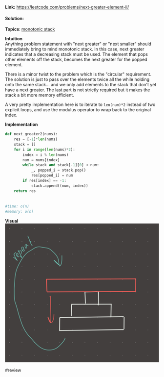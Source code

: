   
**Link:** https://leetcode.com/problems/next-greater-element-ii/  
#### Solution:  
  
**Topics**: [monotonic stack](../DSA/monotonic%20stack.md)  
  
**Intuition**  
Anything problem statement with "next greater" or "next smaller" should immediately bring to mind monotonic stack. In this case, next greater indicates that a decreasing stack must be used. The element that pops other elements off the stack, becomes the next greater for the popped element.  
  
There is a minor twist to the problem which is the "circular" requirement. The solution is just to pass over the elements twice all the while holding onto the same stack... and we only add elements to the stack that don't yet have a next greater. The last part is not strictly required but it makes the stack a bit more memory efficient.   
  
A very pretty implementation here is to iterate to `len(num)*2` instead of two explicit loops, and use the modulus operator to wrap back to the original index.  
  
**Implementation**  
```python  
def next_greater2(nums):  
	res = [-1]*len(nums)  
	stack = []  
	for i in range(len(nums)*2):  
		index = i % len(nums)  
		num = nums[index]  
		while stack and stack[-1][0] < num:  
			_, popped_i = stack.pop()  
			res[popped_i] = num  
		if res[index] == -1:  
			stack.append((num, index))  
	return res  
			  
  
#time: o(n)  
#memory: o(n)  
```  
  
**Visual**   
![IMG_DE03ADC6CBE7-1.jpeg](./_pics/IMG_DE03ADC6CBE7-1.jpeg)  
  
  
#review   
  
  

